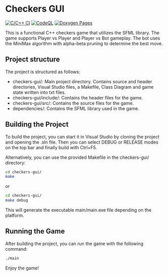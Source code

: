 # Checkers GUI

[![C/C++ CI](https://github.com/mldxo/checkers-gui/actions/workflows/c-cpp.yml/badge.svg)](https://github.com/mldxo/checkers-gui/actions/workflows/c-cpp.yml)
[![CodeQL](https://github.com/mldxo/checkers-gui/actions/workflows/codeql.yml/badge.svg)](https://github.com/mldxo/checkers-gui/actions/workflows/codeql.yml)
[![Doxygen Pages](https://github.com/mldxo/checkers-gui/actions/workflows/doxygen-pages.yml/badge.svg)](https://github.com/mldxo/checkers-gui/actions/workflows/doxygen-pages.yml)

This is a functional C++ checkers game that utilizes the SFML library. The game supports Player vs Player and Player vs Bot gameplay. The bot uses the MiniMax algorithm with alpha-beta pruning to determine the best move.

## Project structure
The project is structured as follows:
- checkers-gui/: Main project directory. Contains source and header directories, Visual Studio files, a Makefile, Class Diagram and game state written into txt files.
- checkers-gui/include/: Contains the header files for the game.
- checkers-gui/src/: Contains the source files for the game.
- dependencies/: Contains the SFML library used in the game.

## Building the Project
To build the project, you can start it in Visual Studio by cloning the project and opening the .sln file. Then you can select DEBUG or RELEASE modes on the top bar and finally build with Ctrl+F5.

Alternatively, you can use the provided Makefile in the checkers-gui/ directory:

```bash
cd checkers-gui/
make
```

or

```bash
cd checkers-gui/
make debug
```

This will generate the executable main/main.exe file depending on the platform.

## Running the Game
After building the project, you can run the game with the following command:

```bash
./main
```

Enjoy the game!
